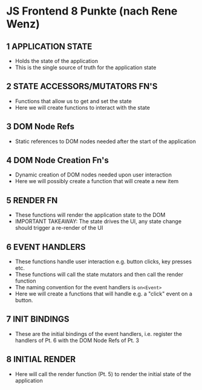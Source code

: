 # JS Frontend 8 Punkte (nach Rene Wenz)

## 1 APPLICATION STATE

- Holds the state of the application
- This is the single source of truth for the application state

## 2 STATE ACCESSORS/MUTATORS FN'S

- Functions that allow us to get and set the state
- Here we will create functions to interact with the state

## 3 DOM Node Refs

- Static references to DOM nodes needed after the start of the application

## 4 DOM Node Creation Fn's

- Dynamic creation of DOM nodes needed upon user interaction
- Here we will possibly create a function that will create a new item

## 5 RENDER FN

- These functions will render the application state to the DOM
- IMPORTANT TAKEAWAY: The state drives the UI, any state change should trigger a re-render of the UI

## 6 EVENT HANDLERS

- These functions handle user interaction e.g. button clicks, key presses etc.
- These functions will call the state mutators and then call the render function
- The naming convention for the event handlers is `on<Event>`
- Here we will create a functions that will handle e.g. a "click" event on a button.

## 7 INIT BINDINGS

- These are the initial bindings of the event handlers, i.e. register the handlers of Pt. 6 with the DOM Node Refs of Pt. 3

## 8 INITIAL RENDER

- Here will call the render function (Pt. 5) to render the initial state of the application
